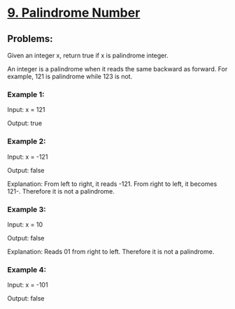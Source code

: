 # [9. Palindrome Number](https://leetcode.com/problems/palindrome-number/)

## Problems:
Given an integer x, return true if x is palindrome integer.

An integer is a palindrome when it reads the same backward as forward. For example, 121 is palindrome while 123 is not.

### Example 1:

Input: x = 121

Output: true

### Example 2:

Input: x = -121

Output: false

Explanation: From left to right, it reads -121. From right to left, it becomes 121-. Therefore it is not a palindrome.

### Example 3:

Input: x = 10

Output: false

Explanation: Reads 01 from right to left. 
Therefore it is not a palindrome.

### Example 4:

Input: x = -101

Output: false